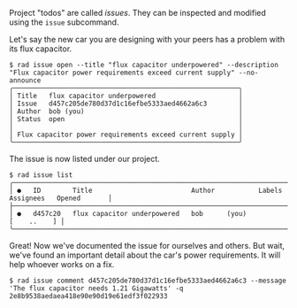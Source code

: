 Project "todos" are called *issues*.  They can be inspected and
modified using the `issue` subcommand.

Let's say the new car you are designing with your peers has a problem with its flux capacitor.

```
$ rad issue open --title "flux capacitor underpowered" --description "Flux capacitor power requirements exceed current supply" --no-announce
╭─────────────────────────────────────────────────────────╮
│ Title   flux capacitor underpowered                     │
│ Issue   d457c205de780d37d1c16efbe5333aed4662a6c3        │
│ Author  bob (you)                                       │
│ Status  open                                            │
│                                                         │
│ Flux capacitor power requirements exceed current supply │
╰─────────────────────────────────────────────────────────╯
```

The issue is now listed under our project.

```
$ rad issue list
╭────────────────────────────────────────────────────────────────────────────────────────────────╮
│ ●   ID        Title                         Author           Labels   Assignees   Opened       │
├────────────────────────────────────────────────────────────────────────────────────────────────┤
│ ●   d457c20   flux capacitor underpowered   bob      (you)                        [    ..    ] │
╰────────────────────────────────────────────────────────────────────────────────────────────────╯
```

Great! Now we've documented the issue for ourselves and others. But wait, we've
found an important detail about the car's power requirements. It will help
whoever works on a fix.

```
$ rad issue comment d457c205de780d37d1c16efbe5333aed4662a6c3 --message 'The flux capacitor needs 1.21 Gigawatts' -q
2e8b9538aedaea418e90e90d19e61edf3f022933
```
